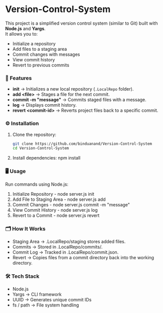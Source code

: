 # Version-Control-System

This project is a simplified version control system (similar to Git) built with **Node.js** and **Yargs**.  
It allows you to:

- Initialize a repository  
- Add files to a staging area  
- Commit changes with messages  
- View commit history  
- Revert to previous commits  



### 🚀 Features
- **init** → Initializes a new local repository (`.LocalRepo` folder).  
- **add \<file\>** → Stages a file for the next commit.  
- **commit -m "message"** → Commits staged files with a message.  
- **log** → Displays commit history.  
- **revert \<commit-id\>** → Reverts project files back to a specific commit.  





### ⚙️ Installation
1. Clone the repository:
   ```bash
   git clone https://github.com/binduanand/Version-Control-System
   cd Version-Control-System

2. Install dependencies:
   npm install


### 🖥️ Usage
Run commands using Node.js:

1. Initialize Repository - node server.js init
2. Add File to Staging Area - node server.js add <file>
3. Commit Changes - node server.js commit -m "message"
4. View Commit History - node server.js log
5. Revert to a Commit - node server.js revert <commit-id>



### 🗂️ How It Works
- Staging Area → .LocalRepo/staging stores added files.
- Commits → Stored in .LocalRepo/commits/<commit-id>.
- Commit Log → Tracked in .LocalRepo/commit.json.
- Revert → Copies files from a commit directory back into the working directory.

### 🛠️ Tech Stack
 - Node.js
 - Yargs → CLI framework
 - UUID → Generates unique commit IDs
 - fs / path → File system handling
